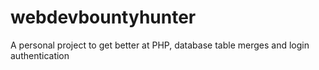 # webdevbountyhunter
A personal project to get better at PHP, database table merges and login authentication
